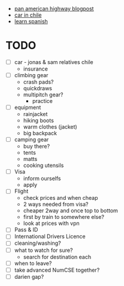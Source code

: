   - [pan american highway blogpost](https://www.adventurism.tv/blog/2021/7/18/can-you-drive-a-car-from-north-america-to-south-america#:~:text=The%20official%20section%20from%20Laredo,of%2028%20days%20to%20complete.)
  - [car in chile](https://packtolife.com/how-to-buy-a-car-in-chile/)
  - [learn spanish](https://www.languagetransfer.org)


# TODO
- [ ] car   - jonas & sam relatives chile
  - insurance
- [ ] climbing gear
  - crash pads?
  - quickdraws
  - multipitch gear?
    - practice
- [ ] equipment
  - rainjacket
  - hiking boots
  - warm clothes (jacket)
  - big backpack
- [ ] camping gear
  - buy there?
  - tents
  - matts
  - cooking utensils
- [ ] Visa
  - inform ourselfs
  - apply
- [ ] Flight
  - check prices and when cheap
  - 2 ways needed from visa?
  - cheaper 2way and once top to bottom
  - first by train to somewhere else?
  - look at prices with vpn
- [ ] Pass & ID
- [ ] International Drivers Licence
- [ ] cleaning/washing?
- [ ] what to watch for sure?
  - search for destination each
- [ ] when to leave?
- [ ] take advanced NumCSE together?
- [ ] darien gap?
